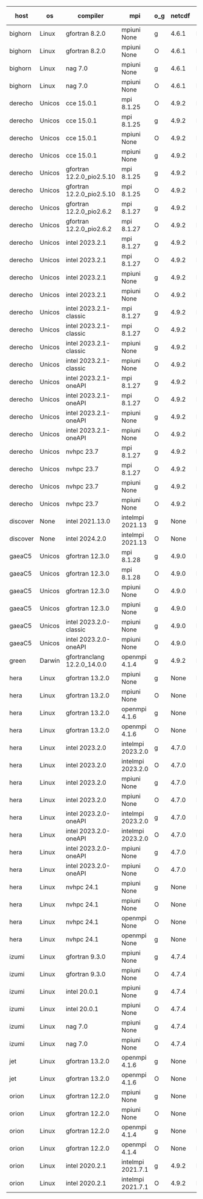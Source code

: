 

| host     | os       | compiler                              | mpi                      | o_g        | netcdf        | build       | u_pass          | u_fail          | s_pass            | s_fail            | e_pass             | e_fail             | nuopc_pass       | nuopc_fail       | artifacts link          |
|----------|----------|---------------------------------------|--------------------------|------------|---------------|-------------|-----------------|-----------------|-------------------|-------------------|--------------------|--------------------|------------------|------------------|-------------------------|
| bighorn | Linux | gfortran 8.2.0 | mpiuni None  | g | 4.6.1  | PASS | 12516 | 0 | 9 | 0 | 43 | 0 | None | None | <a href="https://github.com/esmf-org/esmf-test-artifacts/tree/e23e17e657592183775621b98076cb0932deb328/develop/gfortran/8.2.0/g/mpiuni/None" target="_blank">e23e17e</a> | 
| bighorn | Linux | gfortran 8.2.0 | mpiuni None  | O | 4.6.1  | PASS | 12516 | 0 | 9 | 0 | 43 | 0 | None | None | <a href="https://github.com/esmf-org/esmf-test-artifacts/tree/219f1820eeb101a6bd60765f36f23d807c5787ab/develop/gfortran/8.2.0/O/mpiuni/None" target="_blank">219f182</a> | 
| bighorn | Linux | nag 7.0 | mpiuni None  | g | 4.6.1  | PASS | 12516 | 0 | 9 | 0 | 43 | 0 | None | None | <a href="https://github.com/esmf-org/esmf-test-artifacts/tree/b3b9a34144fc6e3d1e2e7b684ee481db6166380a/develop/nag/7.0/g/mpiuni/None" target="_blank">b3b9a34</a> | 
| bighorn | Linux | nag 7.0 | mpiuni None  | O | 4.6.1  | PASS | 12516 | 0 | 9 | 0 | 43 | 0 | None | None | <a href="https://github.com/esmf-org/esmf-test-artifacts/tree/7b731a33d3b5c9c511b6307113ecb124711713cf/develop/nag/7.0/O/mpiuni/None" target="_blank">7b731a3</a> | 
| derecho | Unicos | cce 15.0.1 | mpi 8.1.25  | O | 4.9.2  | PASS | 14106 | 78 | 51 | 0 | 80 | 0 | 55 | 1 | <a href="https://github.com/esmf-org/esmf-test-artifacts/tree/7c1518f84c0a1a3339360f2a83047a9d3f7f1e77/develop/cce/15.0.1/O/mpi/8.1.25" target="_blank">7c1518f</a> | 
| derecho | Unicos | cce 15.0.1 | mpi 8.1.25  | g | 4.9.2  | PASS | 13986 | 198 | 51 | 0 | 80 | 0 | 55 | 1 | <a href="https://github.com/esmf-org/esmf-test-artifacts/tree/30b6a465365af00afe35a164e4bdee8b4b0f711f/develop/cce/15.0.1/g/mpi/8.1.25" target="_blank">30b6a46</a> | 
| derecho | Unicos | cce 15.0.1 | mpiuni None  | O | 4.9.2  | PASS | 12281 | 235 | 9 | 0 | 43 | 0 | None | None | <a href="https://github.com/esmf-org/esmf-test-artifacts/tree/8d583531065fde3b4833ef330e04e2e8c82521e3/develop/cce/15.0.1/O/mpiuni/None" target="_blank">8d58353</a> | 
| derecho | Unicos | cce 15.0.1 | mpiuni None  | g | 4.9.2  | PASS | 12440 | 76 | 9 | 0 | 43 | 0 | None | None | <a href="https://github.com/esmf-org/esmf-test-artifacts/tree/29255a7c6e2d187a9880c9178f27055a2b2a47ad/develop/cce/15.0.1/g/mpiuni/None" target="_blank">29255a7</a> | 
| derecho | Unicos | gfortran 12.2.0_pio2.5.10 | mpi 8.1.25  | g | 4.9.2  | PASS | 14184 | 0 | 51 | 0 | 80 | 0 | 56 | 0 | <a href="https://github.com/esmf-org/esmf-test-artifacts/tree/225ebe209e82b528c2c13d1de8cc9349b748ce3e/develop/gfortran/12.2.0_pio2.5.10/g/mpi/8.1.25" target="_blank">225ebe2</a> | 
| derecho | Unicos | gfortran 12.2.0_pio2.5.10 | mpi 8.1.25  | O | 4.9.2  | PASS | 14184 | 0 | 51 | 0 | 80 | 0 | 56 | 0 | <a href="https://github.com/esmf-org/esmf-test-artifacts/tree/9cff55ad1c25b60ffb035012a840e19a8e0825ac/develop/gfortran/12.2.0_pio2.5.10/O/mpi/8.1.25" target="_blank">9cff55a</a> | 
| derecho | Unicos | gfortran 12.2.0_pio2.6.2 | mpi 8.1.27  | g | 4.9.2  | PASS | 14184 | 0 | 51 | 0 | 80 | 0 | 56 | 0 | <a href="https://github.com/esmf-org/esmf-test-artifacts/tree/c8dd6838894d0f03ea52b22d01af020b68d71d48/develop/gfortran/12.2.0_pio2.6.2/g/mpi/8.1.27" target="_blank">c8dd683</a> | 
| derecho | Unicos | gfortran 12.2.0_pio2.6.2 | mpi 8.1.27  | O | 4.9.2  | PASS | 14184 | 0 | 51 | 0 | 80 | 0 | 56 | 0 | <a href="https://github.com/esmf-org/esmf-test-artifacts/tree/162fa8a82d9bc075f84c092b189df7322af612f8/develop/gfortran/12.2.0_pio2.6.2/O/mpi/8.1.27" target="_blank">162fa8a</a> | 
| derecho | Unicos | intel 2023.2.1 | mpi 8.1.27  | g | 4.9.2  | PASS | 14184 | 0 | 51 | 0 | 80 | 0 | 57 | 0 | <a href="https://github.com/esmf-org/esmf-test-artifacts/tree/c3987d32d1d33dc6eaacfc5e78ed6c80a22c84fa/develop/intel/2023.2.1/g/mpi/8.1.27" target="_blank">c3987d3</a> | 
| derecho | Unicos | intel 2023.2.1 | mpi 8.1.27  | O | 4.9.2  | PASS | 14184 | 0 | 51 | 0 | 80 | 0 | 57 | 0 | <a href="https://github.com/esmf-org/esmf-test-artifacts/tree/b25cc124e6a275ecbe260d065370310ad8601c8a/develop/intel/2023.2.1/O/mpi/8.1.27" target="_blank">b25cc12</a> | 
| derecho | Unicos | intel 2023.2.1 | mpiuni None  | g | 4.9.2  | PASS | 12516 | 0 | 9 | 0 | 43 | 0 | None | None | <a href="https://github.com/esmf-org/esmf-test-artifacts/tree/9936d227853a00d2b84c5093b0072d7e6aac9afe/develop/intel/2023.2.1/g/mpiuni/None" target="_blank">9936d22</a> | 
| derecho | Unicos | intel 2023.2.1 | mpiuni None  | O | 4.9.2  | PASS | 12516 | 0 | 9 | 0 | 43 | 0 | None | None | <a href="https://github.com/esmf-org/esmf-test-artifacts/tree/bc259e04673e55152412e9d034c221bb06f1442a/develop/intel/2023.2.1/O/mpiuni/None" target="_blank">bc259e0</a> | 
| derecho | Unicos | intel 2023.2.1-classic | mpi 8.1.27  | g | 4.9.2  | PASS | 14184 | 0 | 51 | 0 | 80 | 0 | 56 | 0 | <a href="https://github.com/esmf-org/esmf-test-artifacts/tree/1d0e38dc9f5c4c4b2191cb4a97c8c6f74fac7a50/develop/intel/2023.2.1-classic/g/mpi/8.1.27" target="_blank">1d0e38d</a> | 
| derecho | Unicos | intel 2023.2.1-classic | mpi 8.1.27  | O | 4.9.2  | PASS | 14184 | 0 | 51 | 0 | 80 | 0 | 56 | 0 | <a href="https://github.com/esmf-org/esmf-test-artifacts/tree/16ce32b4fa988d8076b0bb73302a2059fab4e90f/develop/intel/2023.2.1-classic/O/mpi/8.1.27" target="_blank">16ce32b</a> | 
| derecho | Unicos | intel 2023.2.1-classic | mpiuni None  | g | 4.9.2  | PASS | 12516 | 0 | 9 | 0 | 43 | 0 | None | None | <a href="https://github.com/esmf-org/esmf-test-artifacts/tree/a63c6bb50133a7c74c3be767f8365e32f7be2c8c/develop/intel/2023.2.1-classic/g/mpiuni/None" target="_blank">a63c6bb</a> | 
| derecho | Unicos | intel 2023.2.1-classic | mpiuni None  | O | 4.9.2  | PASS | 12516 | 0 | 9 | 0 | 43 | 0 | None | None | <a href="https://github.com/esmf-org/esmf-test-artifacts/tree/95bb8e85f372294d2d3ef50f2ee0a030a582ed40/develop/intel/2023.2.1-classic/O/mpiuni/None" target="_blank">95bb8e8</a> | 
| derecho | Unicos | intel 2023.2.1-oneAPI | mpi 8.1.27  | g | 4.9.2  | PASS | 14184 | 0 | 51 | 0 | 80 | 0 | 56 | 0 | <a href="https://github.com/esmf-org/esmf-test-artifacts/tree/5f8c080852303ae83fcbfeeedada47ba39a6efb0/develop/intel/2023.2.1-oneAPI/g/mpi/8.1.27" target="_blank">5f8c080</a> | 
| derecho | Unicos | intel 2023.2.1-oneAPI | mpi 8.1.27  | O | 4.9.2  | PASS | 14184 | 0 | 50 | 1 | 80 | 0 | 56 | 0 | <a href="https://github.com/esmf-org/esmf-test-artifacts/tree/f2ed211a10f239a753baf25ccca88771d7acdfec/develop/intel/2023.2.1-oneAPI/O/mpi/8.1.27" target="_blank">f2ed211</a> | 
| derecho | Unicos | intel 2023.2.1-oneAPI | mpiuni None  | g | 4.9.2  | PASS | 12516 | 0 | 9 | 0 | 43 | 0 | None | None | <a href="https://github.com/esmf-org/esmf-test-artifacts/tree/e4046280da6501da82de7959c9dfad3af26c408a/develop/intel/2023.2.1-oneAPI/g/mpiuni/None" target="_blank">e404628</a> | 
| derecho | Unicos | intel 2023.2.1-oneAPI | mpiuni None  | O | 4.9.2  | PASS | 12516 | 0 | 9 | 0 | 43 | 0 | None | None | <a href="https://github.com/esmf-org/esmf-test-artifacts/tree/72e44d6069ca78c48571c65b8b72c9d51e0cefc0/develop/intel/2023.2.1-oneAPI/O/mpiuni/None" target="_blank">72e44d6</a> | 
| derecho | Unicos | nvhpc 23.7 | mpi 8.1.27  | g | 4.9.2  | PASS | 14184 | 0 | 51 | 0 | 80 | 0 | 56 | 0 | <a href="https://github.com/esmf-org/esmf-test-artifacts/tree/721d409c4ae3194f6822b641a895ae8583bf2ce8/develop/nvhpc/23.7/g/mpi/8.1.27" target="_blank">721d409</a> | 
| derecho | Unicos | nvhpc 23.7 | mpi 8.1.27  | O | 4.9.2  | PASS | 14184 | 0 | 51 | 0 | 80 | 0 | 56 | 0 | <a href="https://github.com/esmf-org/esmf-test-artifacts/tree/e8fc3f8ef87638a69f4e57e886bbc430ed9359ec/develop/nvhpc/23.7/O/mpi/8.1.27" target="_blank">e8fc3f8</a> | 
| derecho | Unicos | nvhpc 23.7 | mpiuni None  | g | 4.9.2  | PASS | 12516 | 0 | 9 | 0 | 43 | 0 | None | None | <a href="https://github.com/esmf-org/esmf-test-artifacts/tree/85862c7528a97b555a76746592849b31c9161940/develop/nvhpc/23.7/g/mpiuni/None" target="_blank">85862c7</a> | 
| derecho | Unicos | nvhpc 23.7 | mpiuni None  | O | 4.9.2  | PASS | 12516 | 0 | 9 | 0 | 43 | 0 | None | None | <a href="https://github.com/esmf-org/esmf-test-artifacts/tree/df57a2c83868f4c92d764afbc193ba71fa6d165c/develop/nvhpc/23.7/O/mpiuni/None" target="_blank">df57a2c</a> | 
| discover | None | intel 2021.13.0 | intelmpi 2021.13  | g | None  | FAIL | None | None | None | None | None | None | None | None | <a href="https://github.com/esmf-org/esmf-test-artifacts/tree/54e608abd0f9ac6aa47dbe97622ff21f089d04f1/develop/intel/2021.13.0/g/intelmpi/2021.13" target="_blank">54e608a</a> | 
| discover | None | intel 2024.2.0 | intelmpi 2021.13  | O | None  | FAIL | None | None | None | None | None | None | None | None | <a href="https://github.com/esmf-org/esmf-test-artifacts/tree/2507beaf5cbd9d3e000b16aad86c125a3e8e651a/develop/intel/2024.2.0/O/intelmpi/2021.13" target="_blank">2507bea</a> | 
| gaeaC5 | Unicos | gfortran 12.3.0 | mpi 8.1.28  | g | 4.9.0  | PASS | 14184 | 0 | 51 | 0 | 80 | 0 | 56 | 0 | <a href="https://github.com/esmf-org/esmf-test-artifacts/tree/8bd6ee09d56eeec5c6e27b62645f486f7e8be4e7/develop/gfortran/12.3.0/g/mpi/8.1.28" target="_blank">8bd6ee0</a> | 
| gaeaC5 | Unicos | gfortran 12.3.0 | mpi 8.1.28  | O | 4.9.0  | PASS | None | None | None | None | None | None | None | None | <a href="https://github.com/esmf-org/esmf-test-artifacts/tree/0dc3c6f3eaaefb04eb7de0b7b213ec05c257f199/develop/gfortran/12.3.0/O/mpi/8.1.28" target="_blank">0dc3c6f</a> | 
| gaeaC5 | Unicos | gfortran 12.3.0 | mpiuni None  | O | 4.9.0  | PASS | 12516 | 0 | 9 | 0 | 43 | 0 | None | None | <a href="https://github.com/esmf-org/esmf-test-artifacts/tree/5a37e24f6d19d8fa9bd4c6d12bb5285d007cacc4/develop/gfortran/12.3.0/O/mpiuni/None" target="_blank">5a37e24</a> | 
| gaeaC5 | Unicos | gfortran 12.3.0 | mpiuni None  | g | 4.9.0  | PASS | None | None | None | None | None | None | None | None | <a href="https://github.com/esmf-org/esmf-test-artifacts/tree/5e5d7de2821a90101754a8fcbfd5391735b669f6/develop/gfortran/12.3.0/g/mpiuni/None" target="_blank">5e5d7de</a> | 
| gaeaC5 | Unicos | intel 2023.2.0-classic | mpiuni None  | g | 4.9.0  | PASS | 12516 | 0 | 9 | 0 | 43 | 0 | None | None | <a href="https://github.com/esmf-org/esmf-test-artifacts/tree/c118a75acaf3e01cc5d76b276416342f364476c5/develop/intel/2023.2.0-classic/g/mpiuni/None" target="_blank">c118a75</a> | 
| gaeaC5 | Unicos | intel 2023.2.0-oneAPI | mpiuni None  | O | 4.9.0  | PASS | 12516 | 0 | 9 | 0 | 43 | 0 | None | None | <a href="https://github.com/esmf-org/esmf-test-artifacts/tree/bb5b21673c92ea5b974322d16eda8468131e6491/develop/intel/2023.2.0-oneAPI/O/mpiuni/None" target="_blank">bb5b216</a> | 
| green | Darwin | gfortranclang 12.2.0_14.0.0 | openmpi 4.1.4  | g | 4.9.2  | PASS | None | None | None | None | None | None | None | None | <a href="https://github.com/esmf-org/esmf-test-artifacts/tree/dd759831604062295400c44b033e549bdfb99452/develop/gfortranclang/12.2.0_14.0.0/g/openmpi/4.1.4" target="_blank">dd75983</a> | 
| hera | Linux | gfortran 13.2.0 | mpiuni None  | g | None  | PASS | 12516 | 0 | 9 | 0 | 43 | 0 | None | None | <a href="https://github.com/esmf-org/esmf-test-artifacts/tree/420ff63cfbb1748b3fc0d6fde4679a31236fef83/develop/gfortran/13.2.0/g/mpiuni/None" target="_blank">420ff63</a> | 
| hera | Linux | gfortran 13.2.0 | mpiuni None  | O | None  | PASS | 12516 | 0 | 9 | 0 | 43 | 0 | None | None | <a href="https://github.com/esmf-org/esmf-test-artifacts/tree/874a87a2a68f1fd255d87e581185339884534680/develop/gfortran/13.2.0/O/mpiuni/None" target="_blank">874a87a</a> | 
| hera | Linux | gfortran 13.2.0 | openmpi 4.1.6  | g | None  | PASS | 14184 | 0 | 51 | 0 | 80 | 0 | 56 | 0 | <a href="https://github.com/esmf-org/esmf-test-artifacts/tree/a11d2e86c6a9dbc07e4134533574cdaa26054e0b/develop/gfortran/13.2.0/g/openmpi/4.1.6" target="_blank">a11d2e8</a> | 
| hera | Linux | gfortran 13.2.0 | openmpi 4.1.6  | O | None  | PASS | 14184 | 0 | 51 | 0 | 80 | 0 | 56 | 0 | <a href="https://github.com/esmf-org/esmf-test-artifacts/tree/64ef2201290c5503ed04e72c086ced473188a340/develop/gfortran/13.2.0/O/openmpi/4.1.6" target="_blank">64ef220</a> | 
| hera | Linux | intel 2023.2.0 | intelmpi 2023.2.0  | g | 4.7.0  | PASS | None | None | None | None | None | None | None | None | <a href="https://github.com/esmf-org/esmf-test-artifacts/tree/e60c92408699c50ca927ab851f15984c8fa58a3c/develop/intel/2023.2.0/g/intelmpi/2023.2.0" target="_blank">e60c924</a> | 
| hera | Linux | intel 2023.2.0 | intelmpi 2023.2.0  | O | 4.7.0  | PASS | 14184 | 0 | 51 | 0 | 80 | 0 | 56 | 0 | <a href="https://github.com/esmf-org/esmf-test-artifacts/tree/87a581b080142dfa179a5bfcbb19800da1e88aa6/develop/intel/2023.2.0/O/intelmpi/2023.2.0" target="_blank">87a581b</a> | 
| hera | Linux | intel 2023.2.0 | mpiuni None  | g | 4.7.0  | PASS | 12516 | 0 | 9 | 0 | 43 | 0 | None | None | <a href="https://github.com/esmf-org/esmf-test-artifacts/tree/8be4aac72372512cd7e61f0f130b80cae456bb69/develop/intel/2023.2.0/g/mpiuni/None" target="_blank">8be4aac</a> | 
| hera | Linux | intel 2023.2.0 | mpiuni None  | O | 4.7.0  | PASS | 12516 | 0 | 9 | 0 | 43 | 0 | None | None | <a href="https://github.com/esmf-org/esmf-test-artifacts/tree/253839eedfa4fc0f2e1a860997073fbe83d0292a/develop/intel/2023.2.0/O/mpiuni/None" target="_blank">253839e</a> | 
| hera | Linux | intel 2023.2.0-oneAPI | intelmpi 2023.2.0  | g | 4.7.0  | PASS | None | None | None | None | None | None | None | None | <a href="https://github.com/esmf-org/esmf-test-artifacts/tree/4d6e6228767783ae6685c4a707b90d4295aa83e3/develop/intel/2023.2.0-oneAPI/g/intelmpi/2023.2.0" target="_blank">4d6e622</a> | 
| hera | Linux | intel 2023.2.0-oneAPI | intelmpi 2023.2.0  | O | 4.7.0  | PASS | 14184 | 0 | 50 | 1 | 80 | 0 | 56 | 0 | <a href="https://github.com/esmf-org/esmf-test-artifacts/tree/29386d1c2d1e54eff6536d0374be619a2b0ee668/develop/intel/2023.2.0-oneAPI/O/intelmpi/2023.2.0" target="_blank">29386d1</a> | 
| hera | Linux | intel 2023.2.0-oneAPI | mpiuni None  | g | 4.7.0  | PASS | 12516 | 0 | 9 | 0 | 43 | 0 | None | None | <a href="https://github.com/esmf-org/esmf-test-artifacts/tree/06c26a7906140759244bb9b3c705fb365fdc3070/develop/intel/2023.2.0-oneAPI/g/mpiuni/None" target="_blank">06c26a7</a> | 
| hera | Linux | intel 2023.2.0-oneAPI | mpiuni None  | O | 4.7.0  | PASS | 12516 | 0 | 9 | 0 | 43 | 0 | None | None | <a href="https://github.com/esmf-org/esmf-test-artifacts/tree/b81b2a2951f7222e11d21316a87066b6ae1a0d1e/develop/intel/2023.2.0-oneAPI/O/mpiuni/None" target="_blank">b81b2a2</a> | 
| hera | Linux | nvhpc 24.1 | mpiuni None  | g | None  | PASS | 12516 | 0 | 9 | 0 | 43 | 0 | None | None | <a href="https://github.com/esmf-org/esmf-test-artifacts/tree/7fd6286f04f28b54b595d228164959d7e1056359/develop/nvhpc/24.1/g/mpiuni/None" target="_blank">7fd6286</a> | 
| hera | Linux | nvhpc 24.1 | mpiuni None  | O | None  | PASS | None | None | None | None | None | None | None | None | <a href="https://github.com/esmf-org/esmf-test-artifacts/tree/cc3e98b3cb589f74480c7ca9d2c4883e6588c357/develop/nvhpc/24.1/O/mpiuni/None" target="_blank">cc3e98b</a> | 
| hera | Linux | nvhpc 24.1 | openmpi None  | O | None  | PASS | 14184 | 0 | 51 | 0 | 80 | 0 | 56 | 0 | <a href="https://github.com/esmf-org/esmf-test-artifacts/tree/69b0fe18a49a8d099576f7196e441fb8c7231157/develop/nvhpc/24.1/O/openmpi/None" target="_blank">69b0fe1</a> | 
| hera | Linux | nvhpc 24.1 | openmpi None  | g | None  | PASS | 14184 | 0 | 51 | 0 | 80 | 0 | 56 | 0 | <a href="https://github.com/esmf-org/esmf-test-artifacts/tree/1b4960bde5da343538c7de5b3e6e0c9002118392/develop/nvhpc/24.1/g/openmpi/None" target="_blank">1b4960b</a> | 
| izumi | Linux | gfortran 9.3.0 | mpiuni None  | g | 4.7.4  | PASS | 12516 | 0 | 9 | 0 | 43 | 0 | None | None | <a href="https://github.com/esmf-org/esmf-test-artifacts/tree/4015cb310950a359d25bb2ac25e4f2a6fa1b3b21/develop/gfortran/9.3.0/g/mpiuni/None" target="_blank">4015cb3</a> | 
| izumi | Linux | gfortran 9.3.0 | mpiuni None  | O | 4.7.4  | PASS | 12516 | 0 | 9 | 0 | 43 | 0 | None | None | <a href="https://github.com/esmf-org/esmf-test-artifacts/tree/c41ec2fbb73cfe5d40990cf4c5fd0d731ac16f55/develop/gfortran/9.3.0/O/mpiuni/None" target="_blank">c41ec2f</a> | 
| izumi | Linux | intel 20.0.1 | mpiuni None  | g | 4.7.4  | PASS | 12516 | 0 | 9 | 0 | 43 | 0 | None | None | <a href="https://github.com/esmf-org/esmf-test-artifacts/tree/ae2c719281417cbd878968a5ece1f2549d3ebab6/develop/intel/20.0.1/g/mpiuni/None" target="_blank">ae2c719</a> | 
| izumi | Linux | intel 20.0.1 | mpiuni None  | O | 4.7.4  | PASS | 12516 | 0 | 9 | 0 | 43 | 0 | None | None | <a href="https://github.com/esmf-org/esmf-test-artifacts/tree/bf0778d60544870fa50a8bcfa3f3046f19ea7ebd/develop/intel/20.0.1/O/mpiuni/None" target="_blank">bf0778d</a> | 
| izumi | Linux | nag 7.0 | mpiuni None  | g | 4.7.4  | PASS | 12516 | 0 | 9 | 0 | 43 | 0 | None | None | <a href="https://github.com/esmf-org/esmf-test-artifacts/tree/e731513c462a86b17ef6c9b31052e303fee10ade/develop/nag/7.0/g/mpiuni/None" target="_blank">e731513</a> | 
| izumi | Linux | nag 7.0 | mpiuni None  | O | 4.7.4  | PASS | 12516 | 0 | 9 | 0 | 43 | 0 | None | None | <a href="https://github.com/esmf-org/esmf-test-artifacts/tree/3578b63bd8fe0eb70f5280c2c1ac2d65a6e19cbe/develop/nag/7.0/O/mpiuni/None" target="_blank">3578b63</a> | 
| jet | Linux | gfortran 13.2.0 | openmpi 4.1.6  | g | None  | PASS | 14158 | 26 | 51 | 0 | 80 | 0 | 56 | 0 | <a href="https://github.com/esmf-org/esmf-test-artifacts/tree/126df36bf1f266b1bce392634ba67656450f3495/develop/gfortran/13.2.0/g/openmpi/4.1.6" target="_blank">126df36</a> | 
| jet | Linux | gfortran 13.2.0 | openmpi 4.1.6  | O | None  | PASS | 14184 | 0 | 51 | 0 | 80 | 0 | 56 | 0 | <a href="https://github.com/esmf-org/esmf-test-artifacts/tree/bead3f924e1234ac02abc276c36f46dec3cafe35/develop/gfortran/13.2.0/O/openmpi/4.1.6" target="_blank">bead3f9</a> | 
| orion | Linux | gfortran 12.2.0 | mpiuni None  | g | None  | PASS | 12516 | 0 | 9 | 0 | 43 | 0 | None | None | <a href="https://github.com/esmf-org/esmf-test-artifacts/tree/fb2f1fef1878a54662a83af8d0862c37b1453a58/develop/gfortran/12.2.0/g/mpiuni/None" target="_blank">fb2f1fe</a> | 
| orion | Linux | gfortran 12.2.0 | mpiuni None  | O | None  | PASS | 12516 | 0 | 9 | 0 | 43 | 0 | None | None | <a href="https://github.com/esmf-org/esmf-test-artifacts/tree/89dca39d3123c4c3a6eb332b559c23098515e03f/develop/gfortran/12.2.0/O/mpiuni/None" target="_blank">89dca39</a> | 
| orion | Linux | gfortran 12.2.0 | openmpi 4.1.4  | g | None  | PASS | 14184 | 0 | 51 | 0 | 80 | 0 | 44 | 12 | <a href="https://github.com/esmf-org/esmf-test-artifacts/tree/f0e2011dce9a453f69634c9c5cee2e02932c149b/develop/gfortran/12.2.0/g/openmpi/4.1.4" target="_blank">f0e2011</a> | 
| orion | Linux | gfortran 12.2.0 | openmpi 4.1.4  | O | None  | PASS | 14184 | 0 | 51 | 0 | 80 | 0 | 44 | 12 | <a href="https://github.com/esmf-org/esmf-test-artifacts/tree/969871b437857ed32bb2afc9a479bbda6364354f/develop/gfortran/12.2.0/O/openmpi/4.1.4" target="_blank">969871b</a> | 
| orion | Linux | intel 2020.2.1 | intelmpi 2021.7.1  | g | 4.9.2  | PASS | 14184 | 0 | 51 | 0 | 80 | 0 | 44 | 12 | <a href="https://github.com/esmf-org/esmf-test-artifacts/tree/4b82a537a8428d353c99a3e0d044acbe1acdd5f7/develop/intel/2020.2.1/g/intelmpi/2021.7.1" target="_blank">4b82a53</a> | 
| orion | Linux | intel 2020.2.1 | intelmpi 2021.7.1  | O | 4.9.2  | PASS | 14184 | 0 | 51 | 0 | 80 | 0 | 44 | 12 | <a href="https://github.com/esmf-org/esmf-test-artifacts/tree/acf962e11b43af6b3b70626aa05433bd18a07ed7/develop/intel/2020.2.1/O/intelmpi/2021.7.1" target="_blank">acf962e</a> | 

